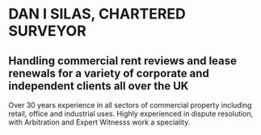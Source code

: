 # DAN I SILAS, CHARTERED SURVEYOR
## Handling commercial rent reviews and lease renewals for a variety of corporate and independent clients all over the UK
Over 30 years experience in all sectors of commercial property including retail, office and industrial uses. 
Highly experienced in dispute resolution, with Arbitration and Expert Witnesss work a speciality.  

